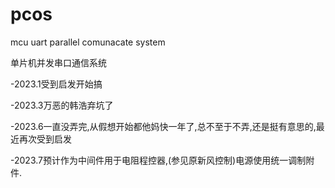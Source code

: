 # pcos
mcu uart parallel comunacate system

单片机并发串口通信系统

-2023.1受到启发开始搞

-2023.3万恶的韩浩弃坑了

-2023.6一直没弄完,从假想开始都他妈快一年了,总不至于不弄,还是挺有意思的,最近再次受到启发


-2023.7预计作为中间件用于电阻程控器,(参见原新风控制)电源使用统一调制附件.
